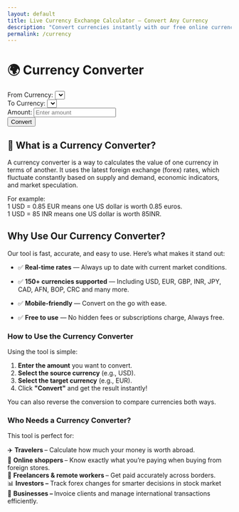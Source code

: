 ```yaml
---
layout: default
title: Live Currency Exchange Calculator – Convert Any Currency
description: "Convert currencies instantly with our free online currency converter. Get real-time exchange rates for USD, EUR, GBP, INR, and more."
permalink: /currency
---
```

<!-- Styles -->
<link href="https://cdn.jsdelivr.net/npm/select2@4.1.0-rc.0/dist/css/select2.min.css" rel="stylesheet">
<!-- Scripts -->
<script src="https://code.jquery.com/jquery-3.6.0.min.js"></script>
<script src="https://cdn.jsdelivr.net/npm/select2@4.1.0-rc.0/dist/js/select2.min.js"></script>
<style>
  .select2-container--default .select2-selection--single {
    border-radius: 999px !important;
    height: 42px !important;
    padding: 6px 12px;
  }
  .select2-selection__rendered img,
  .select2-results__option img {
    width: 20px;
    margin-right: 8px;
    vertical-align: middle;
  }
</style>
<div class="container py-5">
  <div class="text-center mb-5">
    <h1 class="display-5 fw-bold">🌍 Currency Converter</h1>
  </div>
  <div class="row justify-content-center">
    <div class="col-lg-6 col-md-8">
      <div class="card border-0 shadow-lg rounded-4">
        <div class="card-body p-4">
 <div class="mb-4">
            <label for="fromCurrency" class="form-label fw-semibold">From Currency:</label>
            <select id="fromCurrency" class="form-select form-select-lg rounded-pill"></select>
          </div>

  <div class="mb-4">
            <label for="toCurrency" class="form-label fw-semibold">To Currency:</label>
            <select id="toCurrency" class="form-select form-select-lg rounded-pill"></select>
          </div>

  <div class="mb-4">
            <label for="amount" class="form-label fw-semibold">Amount:</label>
            <input type="number" id="amount" class="form-control form-control-lg rounded-pill" placeholder="Enter amount">
          </div>
 <button class="btn btn-primary btn-lg w-100 rounded-pill fw-semibold" onclick="convertCurrency()">Convert</button>

 <p id="result" class="d-none text-center fs-4 fw-bold mt-4 text-primary"></p>

  </div>
 </div>
 </div>
 </div>

<!-- Article Part -->
<h2 class="pt-5">🔄 What is a Currency Converter?</h2><p>A currency converter is a way to calculates the value of one currency in terms of another. It uses the latest foreign exchange (forex) rates, which fluctuate constantly based on supply and demand, economic indicators, and market speculation.</p>
<p>For example:<br>
1 USD = 0.85 EUR means one US dollar is worth 0.85 euros.<br>
1 USD = 85 INR means one US dollar is worth 85INR.</p>
<h2 class="pt-5">Why Use Our Currency Converter?</h2>
<p >Our tool is fast, accurate, and easy to use. Here&rsquo;s what makes it stand out:</p>
<ul >
<li >
<p >✅ <strong> Real-time rates</strong> &mdash; Always up to date with current market conditions.</p>
</li>
<li >
<p >✅ <strong>150+ currencies supported</strong> &mdash; Including USD, EUR, GBP, INR, JPY, CAD, AFN, BOP, CRC and many more.</p>
</li>
<li >
<p >✅ <strong>Mobile-friendly</strong> &mdash; Convert on the go with ease.</p>
</li>
<li >
<p >✅ <strong>Free to use</strong> &mdash; No hidden fees or subscriptions charge, Always free.</p>
</li>
</ul>

<h3 class="pt-5">How to Use the Currency Converter</h3>
<p >Using the tool is simple:<br>
<ol >
<li ><strong>Enter the amount</strong> you want to convert.</li>
<li ><strong >Select the source currency</strong> (e.g., USD).</li>
<li><strong >Select the target currency</strong> (e.g., EUR).</li>
<li>Click <strong >"Convert"</strong> and get the result instantly!</li>
</ol>
You can also reverse the conversion to compare currencies both ways.</p>

<h3 class="pt-3">Who Needs a Currency Converter?</h3>
<p>This tool is perfect for: <br>

✈️ <strong >Travelers </strong>– Calculate how much your money is worth abroad.<br>
🛒 <strong >Online shoppers </strong>– Know exactly what you’re paying when buying from foreign stores.<br>
💼 <strong >Freelancers & remote workers </strong>– Get paid accurately across borders.<br>
📊 <strong >Investors –</strong> Track forex changes for smarter decisions in stock market<br>
🧾 <strong >Businesses – </strong>Invoice clients and manage international transactions efficiently.</p>
</div>
<script src="{{ '/assets/js/currency.js' | relative_url }}"></script>
<!-- jQuery -->


